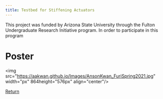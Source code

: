 ```yaml
---
title: Testbed for Stiffening Actuators
---
```


This project was funded by Arizona State University through the Fulton Undergraduate Research Initiative
program. In order to participate in this program 

# Poster


<img src="https://aakwan.github.io/Images/AnsonKwan_FuriSpring2021.jpg" width="px" 864height="576px" align="center"/>

[Return](/index)
